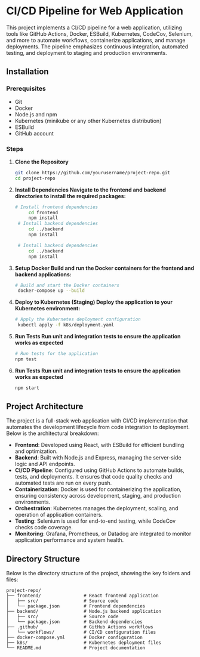 # CI/CD Pipeline for Web Application

This project implements a CI/CD pipeline for a web application, utilizing tools like GitHub Actions, Docker, ESBuild, Kubernetes, CodeCov, Selenium, and more to automate workflows, containerize applications, and manage deployments. The pipeline emphasizes continuous integration, automated testing, and deployment to staging and production environments.


## Installation

### Prerequisites
- Git
- Docker
- Node.js and npm
- Kubernetes (minikube or any other Kubernetes distribution)
- ESBuild
- GitHub account

### Steps
1. **Clone the Repository**
   ```bash
   git clone https://github.com/yourusername/project-repo.git
   cd project-repo

2. **Install Dependencies Navigate to the frontend and backend directories to install the required packages:**
   ```bash
   # Install frontend dependencies
        cd frontend
        npm install
    # Install backend dependencies
        cd ../backend
        npm install

    # Install backend dependencies
        cd ../backend
        npm install


3. **Setup Docker Build and run the Docker containers for the frontend and backend applications:**
   ```bash
   # Build and start the Docker containers
    docker-compose up --build

4. **Deploy to Kubernetes (Staging) Deploy the application to your Kubernetes environment:**
   ```bash
   # Apply the Kubernetes deployment configuration
    kubectl apply -f k8s/deployment.yaml

5. **Run Tests Run unit and integration tests to ensure the application works as expected**
   ```bash
   # Run tests for the application
   npm test

6. **Run Tests Run unit and integration tests to ensure the application works as expected**
   ```bash
   npm start


## Project Architecture

The project is a full-stack web application with CI/CD implementation that automates the development lifecycle from code integration to deployment. Below is the architectural breakdown:

- **Frontend**: Developed using React, with ESBuild for efficient bundling and optimization.
- **Backend**: Built with Node.js and Express, managing the server-side logic and API endpoints.
- **CI/CD Pipeline**: Configured using GitHub Actions to automate builds, tests, and deployments. It ensures that code quality checks and automated tests are run on every push.
- **Containerization**: Docker is used for containerizing the application, ensuring consistency across development, staging, and production environments.
- **Orchestration**: Kubernetes manages the deployment, scaling, and operation of application containers.
- **Testing**: Selenium is used for end-to-end testing, while CodeCov checks code coverage.
- **Monitoring**: Grafana, Prometheus, or Datadog are integrated to monitor application performance and system health.


## Directory Structure

Below is the directory structure of the project, showing the key folders and files:

```plaintext
project-repo/
├── frontend/                # React frontend application
│   ├── src/                 # Source code
│   └── package.json         # Frontend dependencies
├── backend/                 # Node.js backend application
│   ├── src/                 # Source code
│   └── package.json         # Backend dependencies
├── .github/                 # GitHub Actions workflows
│   └── workflows/           # CI/CD configuration files
├── docker-compose.yml       # Docker configuration
├── k8s/                     # Kubernetes deployment files
└── README.md                # Project documentation


